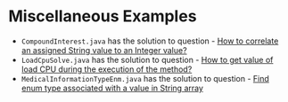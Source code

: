 Miscellaneous Examples
=================================================

- `CompoundInterest.java` has the solution to question - [How to correlate an assigned String value to an Integer value?](https://stackoverflow.com/questions/46751022/how-to-correlate-an-assigned-string-value-to-an-integer-value/46751305#46751305)
- `LoadCpuSolve.java` has the solution to question - [How to get value of load CPU during the execution of the method?](https://stackoverflow.com/questions/46867363/how-to-get-value-of-load-cpu-during-the-execution-of-the-method/46867865#46867865)
- `MedicalInformationTypeEnm.java` has the solution to question - [Find enum type associated with a value in String array](https://stackoverflow.com/questions/46267302/find-enum-type-associated-with-a-value-in-string-array/46267963#46267963)
